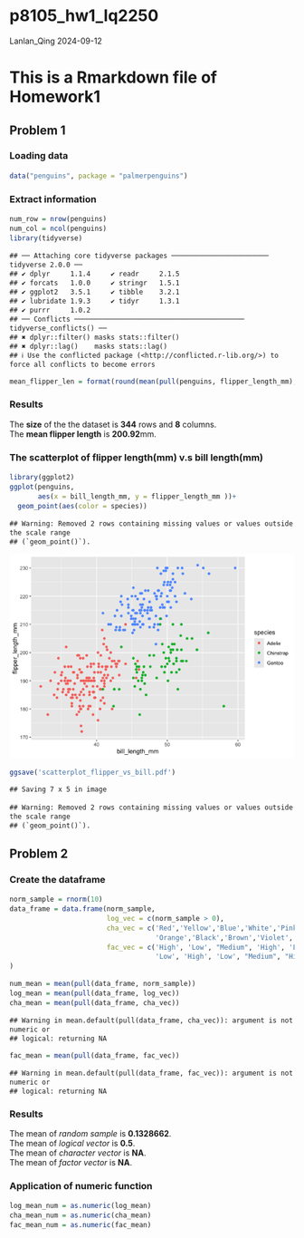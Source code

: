p8105_hw1_lq2250
================
Lanlan_Qing
2024-09-12

# This is a Rmarkdown file of Homework1

## Problem 1

### Loading data

``` r
data("penguins", package = "palmerpenguins")
```

### Extract information

``` r
num_row = nrow(penguins)
num_col = ncol(penguins)
library(tidyverse)
```

    ## ── Attaching core tidyverse packages ──────────────────────── tidyverse 2.0.0 ──
    ## ✔ dplyr     1.1.4     ✔ readr     2.1.5
    ## ✔ forcats   1.0.0     ✔ stringr   1.5.1
    ## ✔ ggplot2   3.5.1     ✔ tibble    3.2.1
    ## ✔ lubridate 1.9.3     ✔ tidyr     1.3.1
    ## ✔ purrr     1.0.2     
    ## ── Conflicts ────────────────────────────────────────── tidyverse_conflicts() ──
    ## ✖ dplyr::filter() masks stats::filter()
    ## ✖ dplyr::lag()    masks stats::lag()
    ## ℹ Use the conflicted package (<http://conflicted.r-lib.org/>) to force all conflicts to become errors

``` r
mean_flipper_len = format(round(mean(pull(penguins, flipper_length_mm), na.rm = TRUE),2))
```

### Results

The **size** of the the dataset is **344** rows and **8** columns.<br>
The **mean flipper length** is **200.92**mm.

### The scatterplot of flipper length(mm) v.s bill length(mm)

``` r
library(ggplot2)
ggplot(penguins, 
       aes(x = bill_length_mm, y = flipper_length_mm ))+
  geom_point(aes(color = species))
```

    ## Warning: Removed 2 rows containing missing values or values outside the scale range
    ## (`geom_point()`).

![](p8105_hw1_lq2250_rmdfile_files/figure-gfm/scatterplot_flip_vs_bill-1.png)<!-- -->

``` r
ggsave('scatterplot_flipper_vs_bill.pdf')
```

    ## Saving 7 x 5 in image

    ## Warning: Removed 2 rows containing missing values or values outside the scale range
    ## (`geom_point()`).

## Problem 2

### Create the dataframe

``` r
norm_sample = rnorm(10)
data_frame = data.frame(norm_sample,
                        log_vec = c(norm_sample > 0),
                        cha_vec = c('Red','Yellow','Blue','White','Pink',
                                    'Orange','Black','Brown','Violet','Grey'),
                        fac_vec = c('High', 'Low', "Medium", 'High', 'Low', 
                                    'Low', 'High', 'Low', "Medium", "High")
)
```

``` r
num_mean = mean(pull(data_frame, norm_sample))
log_mean = mean(pull(data_frame, log_vec))
cha_mean = mean(pull(data_frame, cha_vec))
```

    ## Warning in mean.default(pull(data_frame, cha_vec)): argument is not numeric or
    ## logical: returning NA

``` r
fac_mean = mean(pull(data_frame, fac_vec))
```

    ## Warning in mean.default(pull(data_frame, fac_vec)): argument is not numeric or
    ## logical: returning NA

### Results

The mean of *random sample* is **0.1328662**.<br> The mean of *logical
vector* is **0.5**.<br> The mean of *character vector* is **NA**.<br>
The mean of *factor vector* is **NA**.

### Application of numeric function

``` r
log_mean_num = as.numeric(log_mean)
cha_mean_num = as.numeric(cha_mean)
fac_mean_num = as.numeric(fac_mean)
```
